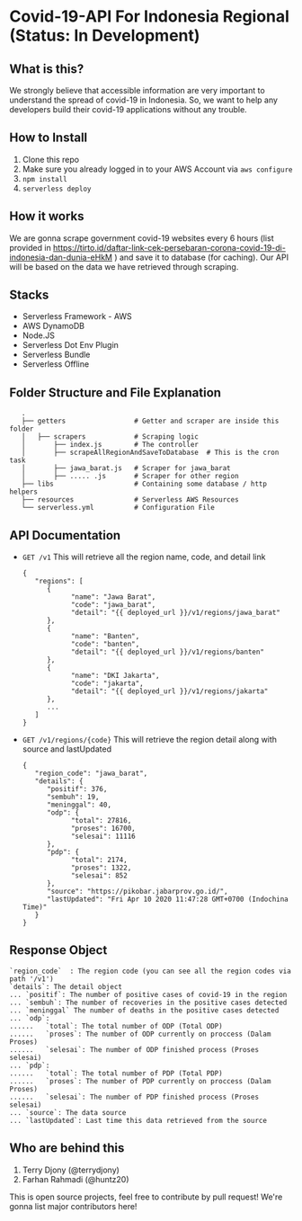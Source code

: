 # Covid-19-API For Indonesia Regional (Status: In Development)

## What is this?

We strongly believe that accessible information are very important to understand the spread of covid-19 in Indonesia. So, we want to help any developers build their covid-19 applications without any trouble.

## How to Install

1. Clone this repo
2. Make sure you already logged in to your AWS Account via `aws configure`
3. `npm install`
4. `serverless deploy`

## How it works

We are gonna scrape government covid-19 websites every 6 hours (list provided in https://tirto.id/daftar-link-cek-persebaran-corona-covid-19-di-indonesia-dan-dunia-eHkM ) and save it to database (for caching).
Our API will be based on the data we have retrieved through scraping.

##  Stacks

- Serverless Framework - AWS
- AWS DynamoDB
- Node.JS
- Serverless Dot Env Plugin
- Serverless Bundle
- Serverless Offline

## Folder Structure and File Explanation
```
   .
   ├── getters                 # Getter and scraper are inside this folder
   │   ├── scrapers            # Scraping logic
   │       ├── index.js        # The controller
   │       ├── scrapeAllRegionAndSaveToDatabase  # This is the cron task
   │       ├── jawa_barat.js   # Scraper for jawa_barat
   │       ├── ..... .js       # Scraper for other region
   ├── libs                    # Containing some database / http helpers
   ├── resources               # Serverless AWS Resources
   └── serverless.yml          # Configuration File
```
## API Documentation

- `GET /v1`
   This will retrieve all the region name, code, and detail link
   ```
   {
      "regions": [
         {
               "name": "Jawa Barat",
               "code": "jawa_barat",
               "detail": "{{ deployed_url }}/v1/regions/jawa_barat"
         },
         {
               "name": "Banten",
               "code": "banten",
               "detail": "{{ deployed_url }}/v1/regions/banten"
         },
         {
               "name": "DKI Jakarta",
               "code": "jakarta",
               "detail": "{{ deployed_url }}/v1/regions/jakarta"
         },
         ...
      ]
   }
   ```
- `GET /v1/regions/{code}`
   This will retrieve the region detail along with source and lastUpdated
   ```
   {
      "region_code": "jawa_barat",
      "details": {
         "positif": 376,
         "sembuh": 19,
         "meninggal": 40,
         "odp": {
               "total": 27816,
               "proses": 16700,
               "selesai": 11116
         },
         "pdp": {
               "total": 2174,
               "proses": 1322,
               "selesai": 852
         },
         "source": "https://pikobar.jabarprov.go.id/",
         "lastUpdated": "Fri Apr 10 2020 11:47:28 GMT+0700 (Indochina Time)"
      }
   }
   ```

## Response Object
```
`region_code`  : The region code (you can see all the region codes via path '/v1')
`details`: The detail object
... `positif`: The number of positive cases of covid-19 in the region
... `sembuh`: The number of recoveries in the positive cases detected
... `meninggal` The number of deaths in the positive cases detected
... `odp`:
......   `total`: The total number of ODP (Total ODP)
......   `proses`: The number of ODP currently on proccess (Dalam Proses)
......   `selesai`: The number of ODP finished process (Proses selesai)
... `pdp`:
......   `total`: The total number of PDP (Total PDP)
......   `proses`: The number of PDP currently on proccess (Dalam Proses)
......   `selesai`: The number of PDP finished process (Proses selesai)
... `source`: The data source
... `lastUpdated`: Last time this data retrieved from the source
```



## Who are behind this

1. Terry Djony (@terrydjony)
2. Farhan Rahmadi (@huntz20)

This is open source projects, feel free to contribute by pull request!
We're gonna list major contributors here!